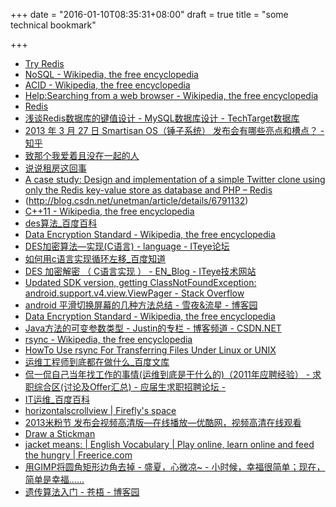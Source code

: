 +++
date = "2016-01-10T08:35:31+08:00"
draft = true
title = "some technical bookmark"

+++



* [Try Redis](http://try.redis.io/)
* [NoSQL - Wikipedia, the free encyclopedia](https://en.wikipedia.org/wiki/NoSQL)
* [ACID - Wikipedia, the free encyclopedia](https://en.wikipedia.org/wiki/ACID)
* [Help:Searching from a web browser - Wikipedia, the free encyclopedia](http://en.wikipedia.org/wiki/Help:Searching_from_a_web_browser)
* [Redis](http://redis.io/clients)
* [浅谈Redis数据库的键值设计 - MySQL数据库设计 - TechTarget数据库](http://www.searchdatabase.com.cn/showcontent_52657.htm)
* [2013 年 3 月 27 日 Smartisan OS（锤子系统） 发布会有哪些亮点和槽点？ - 知乎](http://www.zhihu.com/question/20888248)
* [致那个我爱着且没在一起的人](http://www.douban.com/note/269996512/)
* [说说租房这回事](http://www.douban.com/note/269741416/)
* [A case study: Design and implementation of a simple Twitter clone using only the Redis key-value store as database and PHP – Redis](http://redis.io/topics/twitter-clone)
* (http://blog.csdn.net/unetman/article/details/6791132)
* [C++11 - Wikipedia, the free encyclopedia](http://en.wikipedia.org/wiki/C%2B%2B11)
* [des算法_百度百科](http://baike.baidu.com/view/584868.htm)
* [Data Encryption Standard - Wikipedia, the free encyclopedia](http://en.wikipedia.org/wiki/Data_Encryption_Standard#Key_schedule)
* [DES加密算法—实现(C语言) - language - ITeye论坛](http://www.iteye.com/topic/478024)
* [如何用c语言实现循环左移_百度知道](http://zhidao.baidu.com/question/125414463.html)
* [DES 加密解密 （ C语言实现 ） - EN_Blog - ITeye技术网站](http://enefry.iteye.com/blog/1178394)
* [Updated SDK version, getting ClassNotFoundException: android.support.v4.view.ViewPager - Stack Overflow](http://stackoverflow.com/questions/9831019/updated-sdk-version-getting-classnotfoundexception-android-support-v4-view-vie)
* [android 平滑切换屏幕的几种方法总结 - 雪夜&流星 - 博客园](http://www.cnblogs.com/tanlon/archive/2011/11/27/2265135.html)
* [Data Encryption Standard - Wikipedia, the free encyclopedia](http://en.wikipedia.org/wiki/Data_Encryption_Standard)
* [Java方法的可变参数类型 - Justin的专栏 - 博客频道 - CSDN.NET](http://blog.csdn.net/justinavril/article/details/4674305)
* [rsync - Wikipedia, the free encyclopedia](http://en.wikipedia.org/wiki/Rsync)
* [HowTo Use rsync For Transferring Files Under Linux or UNIX](http://www.cyberciti.biz/tips/linux-use-rsync-transfer-mirror-files-directories.html)
* [运维工程师到底都在做什么_百度文库](http://wenku.baidu.com/view/cce6a741be1e650e52ea99e3.html)
* [侃一侃自己当年找工作的事情(运维到底是干什么的)（2011年应聘经验） - 求职综合区(讨论及Offer汇总) - 应届生求职招聘论坛 -](http://bbs.yingjiesheng.com/thread-936964-1-1.html)
* [IT运维_百度百科](http://baike.baidu.com/view/1040948.htm)
* [horizontalscrollview | Firefly's space](https://avaminzhang.wordpress.com/tag/horizontalscrollview/)
* [2013米粉节 发布会视频高清版—在线播放—优酷网，视频高清在线观看](http://v.youku.com/v_show/id_XNTQxNDE2NTUy.html)
* [Draw a Stickman](http://www.drawastickman.com/)
* [jacket means: | English Vocabulary | Play online, learn online and feed the hungry | Freerice.com](http://freerice.com/#/english-vocabulary/1436)
* [用GIMP将圆角矩形边角去掉 - 盛夏，心微凉~ - 小时候，幸福很简单；现在，简单是幸福……](http://lovexx.org/?p=72)
* [遗传算法入门 - 苍梧 - 博客园](http://www.cnblogs.com/heaad/archive/2010/12/23/1914725.html)

